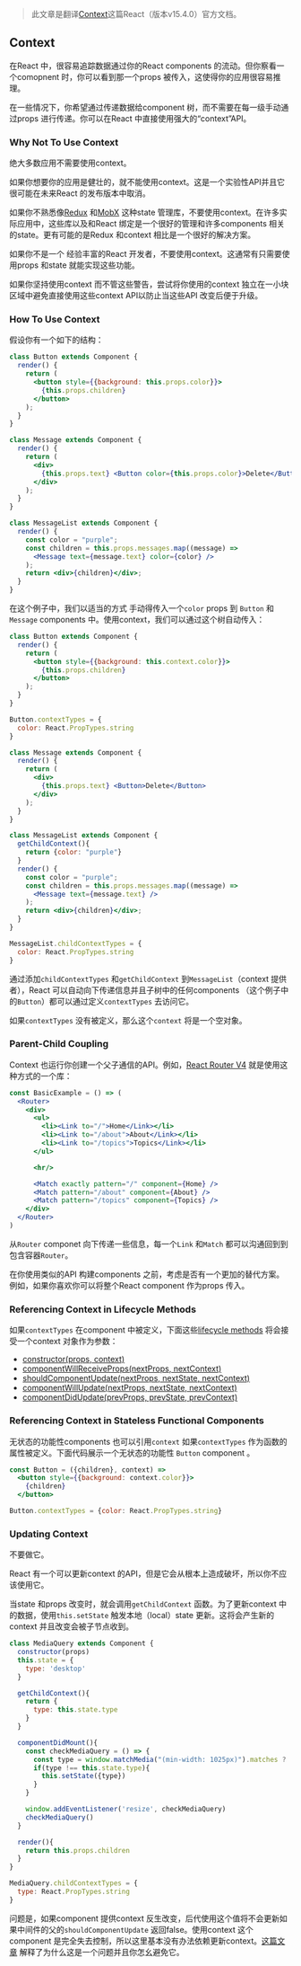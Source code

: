 > 此文章是翻译[Context](https://facebook.github.io/react/docs/context.html)这篇React（版本v15.4.0）官方文档。

## Context

在React 中，很容易追踪数据通过你的React components 的流动。但你察看一个comopnent 时，你可以看到那一个props 被传入，这使得你的应用很容易推理。

在一些情况下，你希望通过传递数据给component 树，而不需要在每一级手动通过props 进行传递。你可以在React 中直接使用强大的“context”API。

### Why Not To Use Context

绝大多数应用不需要使用context。

如果你想要你的应用是健壮的，就不能使用context。这是一个实验性API并且它很可能在未来React 的发布版本中取消。

如果你不熟悉像[Redux](https://github.com/reactjs/redux) 和[MobX](https://github.com/mobxjs/mobx) 这种state 管理库，不要使用context。在许多实际应用中，这些库以及和React 绑定是一个很好的管理和许多components 相关的state。更有可能的是Redux 和context 相比是一个很好的解决方案。

如果你不是一个 经验丰富的React 开发者，不要使用context。这通常有只需要使用props 和state 就能实现这些功能。

如果你坚持使用context 而不管这些警告，尝试将你使用的context 独立在一小块区域中避免直接使用这些context API以防止当这些API 改变后便于升级。

### How To Use Context

假设你有一个如下的结构：
```jsx
class Button extends Component {
  render() {
    return (
      <button style={{background: this.props.color}}>
        {this.props.children}
      </button>
    );
  }
}

class Message extends Component {
  render() {
    return (
      <div>
        {this.props.text} <Button color={this.props.color}>Delete</Button>
      </div>
    );
  }
}

class MessageList extends Component {
  render() {
    const color = "purple";
    const children = this.props.messages.map((message) =>
      <Message text={message.text} color={color} />
    );
    return <div>{children}</div>;
  }
}
```
在这个例子中，我们以适当的方式 手动得传入一个`color` props 到 `Button` 和`Message` components 中。使用context，我们可以通过这个树自动传入：
```jsx
class Button extends Component {
  render() {
    return (
      <button style={{background: this.context.color}}>
        {this.props.children}
      </button>
    );
  }
}

Button.contextTypes = {
  color: React.PropTypes.string
}

class Message extends Component {
  render() {
    return (
      <div>
        {this.props.text} <Button>Delete</Button>
      </div>
    );
  }
}

class MessageList extends Component {
  getChildContext(){
    return {color: "purple"}
  }
  render() {
    const color = "purple";
    const children = this.props.messages.map((message) =>
      <Message text={message.text} />
    );
    return <div>{children}</div>;
  }
}

MessageList.childContextTypes = {
  color: React.PropTypes.string
}
````
通过添加`childContextTypes` 和`getChildContext` 到`MessageList`（context 提供者），React 可以自动向下传递信息并且子树中的任何components （这个例子中的`Button`）都可以通过定义`contextTypes` 去访问它。  

如果`contextTypes` 没有被定义，那么这个`context` 将是一个空对象。

### Parent-Child Coupling

Context 也运行你创建一个父子通信的API。例如，[React Router V4](https://react-router.now.sh/basic) 就是使用这种方式的一个库：
```jsx
const BasicExample = () => (
  <Router>
    <div>
      <ul>
        <li><Link to="/">Home</Link></li>
        <li><Link to="/about">About</Link></li>
        <li><Link to="/topics">Topics</Link></li>
      </ul>

      <hr/>

      <Match exactly pattern="/" component={Home} />
      <Match pattern="/about" component={About} />
      <Match pattern="/topics" component={Topics} />
    </div>
  </Router>
)
```
从`Router` componet 向下传递一些信息，每一个`Link` 和`Match` 都可以沟通回到到包含容器`Router`。

在你使用类似的API 构建components 之前，考虑是否有一个更加的替代方案。例如，如果你喜欢你可以将整个React component 作为props 传入。

### Referencing Context in Lifecycle Methods

如果`contextTypes` 在component 中被定义，下面这些[lifecycle methods](https://facebook.github.io/react/docs/react-component.html#the-component-lifecycle) 将会接受一个context 对象作为参数：

* [constructor(props, context)](https://facebook.github.io/react/docs/react-component.html#constructor)
* [componentWillReceiveProps(nextProps, nextContext)](https://facebook.github.io/react/docs/react-component.html#componentwillreceiveprops)
* [shouldComponentUpdate(nextProps, nextState, nextContext)](https://facebook.github.io/react/docs/react-component.html#shouldcomponentupdate)
* [componentWillUpdate(nextProps, nextState, nextContext)](https://facebook.github.io/react/docs/react-component.html#componentwillupdate)
* [componentDidUpdate(prevProps, prevState, prevContext)](https://facebook.github.io/react/docs/react-component.html#componentdidupdate)


### Referencing Context in Stateless Functional Components

无状态的功能性components 也可以引用`context` 如果`contextTypes` 作为函数的属性被定义。下面代码展示一个无状态的功能性 `Button` component 。
```jsx
const Button = ({children}, context) =>
  <button style={{background: context.color}}>
    {children}
  </button>

Button.contextTypes = {color: React.PropTypes.string}
```

### Updating Context

不要做它。

React 有一个可以更新context 的API，但是它会从根本上造成破坏，所以你不应该使用它。

当state 和props 改变时，就会调用`getChildContext` 函数。为了更新context 中的数据，使用`this.setState` 触发本地（local）state 更新。这将会产生新的context 并且改变会被子节点收到。
```jsx
class MediaQuery extends Component {
  constructor(props)
  this.state = {
    type: 'desktop'
  }

  getChildContext(){
    return {
      type: this.state.type
    }
  }

  componentDidMount(){
    const checkMediaQuery = () => {
      const type = window.matchMedia("(min-width: 1025px)").matches ? 'desktop' : 'mobile'
      if(type !== this.state.type){
        this.setState({type})
      }
    }

    window.addEventListener('resize', checkMediaQuery)
    checkMediaQuery()
  }

  render(){
    return this.props.children
  }
}

MediaQuery.childContextTypes = {
  type: React.PropTypes.string
}
```
问题是，如果component 提供context 反生改变，后代使用这个值将不会更新如果中间件的父的`shouldComponentUpdate` 返回false。使用context 这个component 是完全失去控制，所以这里基本没有办法依赖更新context。[这篇文章](https://medium.com/@mweststrate/how-to-safely-use-react-context-b7e343eff076) 解释了为什么这是一个问题并且你怎幺避免它。

